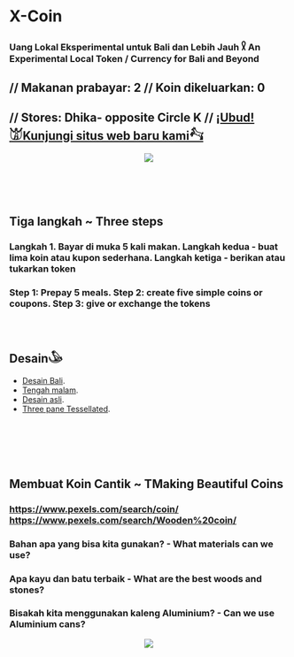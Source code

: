 # X-Coin

### Uang Lokal Eksperimental untuk Bali dan Lebih Jauh 𓍳 An Experimental Local Token / Currency for Bali and Beyond
## // Makanan prabayar: 2 // Koin dikeluarkan: 0   
## // Stores: Dhika- opposite Circle K // [¡Ubud!𓀫Kunjungi situs web baru kami𓃚](https://ubud.vercel.app/)
<p align="center">
<img src="https://raw.githubusercontent.com/Morningstar88/X/main/pics/midnight-first-screen.png">
</p><br><br><br>

## Tiga langkah ~ Three steps
### Langkah 1. Bayar di muka 5 kali makan. Langkah kedua - buat lima koin atau kupon sederhana. Langkah ketiga - berikan atau tukarkan token
### Step 1: Prepay 5 meals. Step 2: create five simple coins or coupons. Step 3: give or exchange the tokens<br><br><br>
## Desain𓅇
* [Desain Bali](https://codepen.io/Teeke/pen/rNRKJpG).
* [Tengah malam](https://codepen.io/Teeke/pen/ZERPVWx).
* [Desain asli](https://codepen.io/stefcharle/pen/Gydvbx).
* [Three pane Tessellated](https://codepen.io/Teeke/pen/gOEdvdq).<br><br><br><br><br><br>
## Membuat Koin Cantik ~ TMaking Beautiful Coins
### https://www.pexels.com/search/coin/ https://www.pexels.com/search/Wooden%20coin/
### Bahan apa yang bisa kita gunakan? - What materials can we use?
### Apa kayu dan batu terbaik - What are the best woods and stones?
### Bisakah kita menggunakan kaleng Aluminium? - Can we use Aluminium cans?


<p align="center">
<img src="https://raw.githubusercontent.com/Morningstar88/X/main/pics/Kalki-Better-Screenshot.png">
</p>
